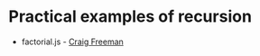 Practical examples of recursion
=======================================

- factorial.js - [Craig Freeman](http://craigfreeman.net)
